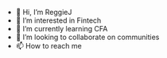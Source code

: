 - 👋 Hi, I’m ReggieJ
- 👀 I’m interested in Fintech
- 🌱 I’m currently learning CFA
- 💞️ I’m looking to collaborate on communities
- 📫 How to reach me 

<!---
ReggieJ is a ✨ special ✨ repository because its `README.md` (this file) appears on your GitHub profile.
You can click the Preview link to take a look at your changes.
--->
